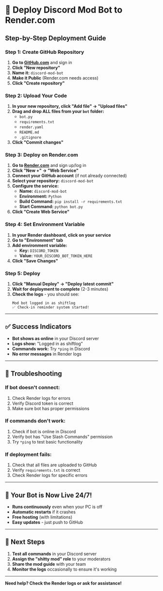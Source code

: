 # 🚀 Deploy Discord Mod Bot to Render.com

## **Step-by-Step Deployment Guide**

### **Step 1: Create GitHub Repository**

1. **Go to [GitHub.com](https://github.com)** and sign in
2. **Click "New repository"**
3. **Name it:** `discord-mod-bot`
4. **Make it Public** (Render.com needs access)
5. **Click "Create repository"**

### **Step 2: Upload Your Code**

1. **In your new repository, click "Add file" → "Upload files"**
2. **Drag and drop ALL files from your `bot` folder:**
   - `bot.py`
   - `requirements.txt`
   - `render.yaml`
   - `README.md`
   - `.gitignore`
3. **Click "Commit changes"**

### **Step 3: Deploy on Render.com**

1. **Go to [Render.com](https://render.com)** and sign up/log in
2. **Click "New +" → "Web Service"**
3. **Connect your GitHub account** (if not already connected)
4. **Select your repository:** `discord-mod-bot`
5. **Configure the service:**
   - **Name:** `discord-mod-bot`
   - **Environment:** `Python`
   - **Build Command:** `pip install -r requirements.txt`
   - **Start Command:** `python bot.py`
6. **Click "Create Web Service"**

### **Step 4: Set Environment Variable**

1. **In your Render dashboard, click on your service**
2. **Go to "Environment" tab**
3. **Add environment variable:**
   - **Key:** `DISCORD_TOKEN`
   - **Value:** `YOUR_DISCORD_BOT_TOKEN_HERE`
4. **Click "Save Changes"**

### **Step 5: Deploy**

1. **Click "Manual Deploy" → "Deploy latest commit"**
2. **Wait for deployment to complete** (2-3 minutes)
3. **Check the logs** - you should see:
   ```
   Mod bot logged in as shiftlog
   ✅ Check-in reminder system started!
   ```

---

## **✅ Success Indicators**

- **Bot shows as online** in your Discord server
- **Logs show:** "Logged in as shiftlog"
- **Commands work:** Try `*ping` in Discord
- **No error messages** in Render logs

---

## **🔧 Troubleshooting**

### **If bot doesn't connect:**
1. Check Render logs for errors
2. Verify Discord token is correct
3. Make sure bot has proper permissions

### **If commands don't work:**
1. Check if bot is online in Discord
2. Verify bot has "Use Slash Commands" permission
3. Try `*ping` to test basic functionality

### **If deployment fails:**
1. Check that all files are uploaded to GitHub
2. Verify `requirements.txt` is correct
3. Check Render logs for specific errors

---

## **🎉 Your Bot is Now Live 24/7!**

- **Runs continuously** even when your PC is off
- **Automatic restarts** if it crashes
- **Free hosting** (with limitations)
- **Easy updates** - just push to GitHub

---

## **📝 Next Steps**

1. **Test all commands** in your Discord server
2. **Assign the "shitty mod" role** to your moderators
3. **Share the mod guide** with your team
4. **Monitor the logs** occasionally to ensure it's working

---

**Need help? Check the Render logs or ask for assistance!** 